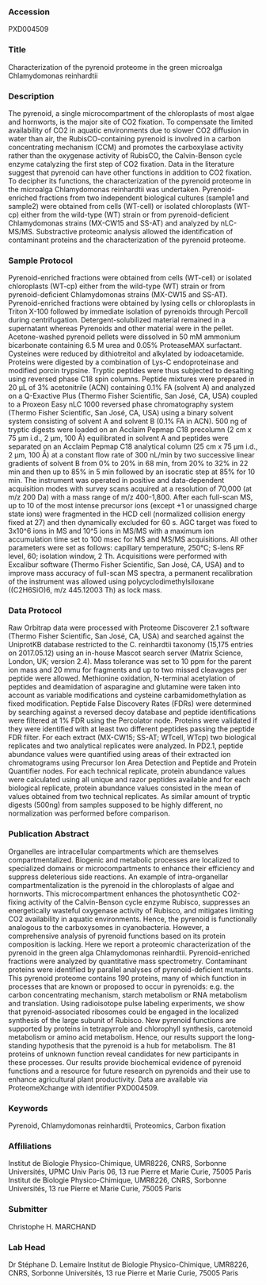 ### Accession
PXD004509

### Title
Characterization of the pyrenoid proteome in the green microalga Chlamydomonas reinhardtii

### Description
The pyrenoid, a single microcompartment of the chloroplasts of most algae and hornworts, is the major site of CO2 fixation. To compensate the limited availability of CO2 in aquatic environments due to slower CO2 diffusion in water than air, the RubisCO-containing pyrenoid is involved in a carbon concentrating mechanism (CCM) and promotes the carboxylase activity rather than the oxygenase activity of RubisCO, the Calvin-Benson cycle enzyme catalyzing the first step of CO2 fixation. Data in the literature suggest that pyrenoid can have other functions in addition to CO2 fixation. To decipher its functions, the characterization of the pyrenoid proteome in the microalga Chlamydomonas reinhardtii was undertaken. Pyrenoid-enriched fractions from two independent biological cultures (sample1 and sample2) were obtained from cells (WT-cell) or isolated chloroplasts (WT-cp) either from the wild-type (WT) strain or from pyrenoid-deficient Chlamydomonas strains (MX-CW15 and SS-AT) and analyzed by nLC-MS/MS. Substractive proteomic analysis allowed the identification of contaminant proteins and the characterization of the pyrenoid proteome.

### Sample Protocol
Pyrenoid-enriched fractions were obtained from cells (WT-cell) or isolated chloroplasts (WT-cp) either from the wild-type (WT) strain or from pyrenoid-deficient Chlamydomonas strains (MX-CW15 and SS-AT). Pyrenoid-enriched fractions were obtained by lysing cells or chloroplasts in Triton X-100 followed by immediate isolation of pyrenoids through Percoll during centrifugation. Detergent-solubilized material remained in a supernatant whereas Pyrenoids and other material were in the pellet. Acetone-washed pyrenoid pellets were dissolved in 50 mM ammonium bicarbonate containing 6.5 M urea and 0.05% ProteaseMAX surfactant. Cysteines were reduced by dithiotreitol and alkylated by iodoacetamide. Proteins were digested by a combination of Lys-C endoproteinase and modified porcin trypsine. Tryptic peptides were thus subjected to desalting using reversed phase C18 spin columns. Peptide mixtures were prepared in 20 µL of 3% acetonitrile (ACN) containing 0.1% FA (solvent A) and analyzed on a Q-Exactive Plus (Thermo Fisher Scientific, San José, CA, USA) coupled to a Proxeon Easy nLC 1000 reversed phase chromatography system (Thermo Fisher Scientific, San José, CA, USA) using a binary solvent system consisting of solvent A and solvent B (0.1% FA in ACN). 500 ng of tryptic digests were loaded on an Acclaim Pepmap C18 precolumn (2 cm x 75 µm i.d., 2 µm, 100 Å) equilibrated in solvent A and peptides were separated on an Acclaim Pepmap C18 analytical column (25 cm x 75 µm i.d., 2 µm, 100 Å) at a constant flow rate of 300 nL/min by two successive linear gradients of solvent B from 0% to 20% in 68 min, from 20% to 32% in 22 min and then up to 85% in 5 min followed by an isocratic step at 85% for 10 min. The instrument was operated in positive and data-dependent acquisition modes with survey scans acquired at a resolution of 70,000 (at m/z 200 Da) with a mass range of m/z 400-1,800. After each full-scan MS, up to 10 of the most intense precursor ions (except +1 or unassigned charge state ions) were fragmented in the HCD cell (normalized collision energy fixed at 27) and then dynamically excluded for 60 s. AGC target was fixed to 3x10^6 ions in MS and 10^5 ions in MS/MS with a maximum ion accumulation time set to 100 msec for MS and MS/MS acquisitions. All other parameters were set as follows: capillary temperature, 250°C; S-lens RF level, 60; isolation window, 2 Th. Acquisitions were performed with Excalibur software (Thermo Fisher Scientific, San José, CA, USA) and to improve mass accuracy of full-scan MS spectra, a permanent recalibration of the instrument was allowed using polycyclodimethylsiloxane ((C2H6SiO)6, m/z 445.12003 Th) as lock mass.

### Data Protocol
Raw Orbitrap data were processed with Proteome Discoverer 2.1 software (Thermo Fisher Scientific, San José, CA, USA) and searched against the UniprotKB database restricted to the C. reinhardtii taxonomy (15,175 entries on 2017.05.12) using an in-house Mascot search server (Matrix Science, London, UK; version 2.4). Mass tolerance was set to 10 ppm for the parent ion mass and 20 mmu for fragments and up to two missed cleavages per peptide were allowed. Methionine oxidation, N-terminal acetylation of peptides and deamidation of asparagine and glutamine were taken into account as variable modifications and cysteine carbamidomethylation as fixed modification. Peptide False Discovery Rates (FDRs) were determined by searching against a reversed decoy database and peptide identifications were filtered at 1% FDR using the Percolator node. Proteins were validated if they were identified with at least two different peptides passing the peptide FDR filter. For each extract (MX-CW15; SS-AT; WTcell, WTcp) two biological replicates and two analytical replicates were analyzed. In PD2.1, peptide abundance values were quantified using areas of their extracted ion chromatograms using Precursor Ion Area Detection and Peptide and Protein Quantifier nodes. For each technical replicate, protein abundance values were calculated using all unique and razor peptides available and for each biological replicate, protein abundance values consisted in the mean of values obtained from two technical replicates. As similar amount of tryptic digests (500ng) from samples supposed to be highly different, no normalization was performed before comparison.

### Publication Abstract
Organelles are intracellular compartments which are themselves compartmentalized. Biogenic and metabolic processes are localized to specialized domains or microcompartments to enhance their efficiency and suppress deleterious side reactions. An example of intra-organellar compartmentalization is the pyrenoid in the chloroplasts of algae and hornworts. This microcompartment enhances the photosynthetic CO2-fixing activity of the Calvin-Benson cycle enzyme Rubisco, suppresses an energetically wasteful oxygenase activity of Rubisco, and mitigates limiting CO2 availability in aquatic environments. Hence, the pyrenoid is functionally analogous to the carboxysomes in cyanobacteria. However, a comprehensive analysis of pyrenoid functions based on its protein composition is lacking. Here we report a proteomic characterization of the pyrenoid in the green alga Chlamydomonas reinhardtii. Pyrenoid-enriched fractions were analyzed by quantitative mass spectrometry. Contaminant proteins were identified by parallel analyses of pyrenoid-deficient mutants. This pyrenoid proteome contains 190 proteins, many of which function in processes that are known or proposed to occur in pyrenoids: e.g. the carbon concentrating mechanism, starch metabolism or RNA metabolism and translation. Using radioisotope pulse labeling experiments, we show that pyrenoid-associated ribosomes could be engaged in the localized synthesis of the large subunit of Rubisco. New pyrenoid functions are supported by proteins in tetrapyrrole and chlorophyll synthesis, carotenoid metabolism or amino acid metabolism. Hence, our results support the long-standing hypothesis that the pyrenoid is a hub for metabolism. The 81 proteins of unknown function reveal candidates for new participants in these processes. Our results provide biochemical evidence of pyrenoid functions and a resource for future research on pyrenoids and their use to enhance agricultural plant productivity. Data are available via ProteomeXchange with identifier PXD004509.

### Keywords
Pyrenoid, Chlamydomonas reinhardtii, Proteomics, Carbon fixation

### Affiliations
Institut de Biologie Physico-Chimique, UMR8226, CNRS, Sorbonne Universités, UPMC Univ Paris 06, 13 rue Pierre et Marie Curie, 75005 Paris
Institut de Biologie Physico-Chimique, UMR8226, CNRS, Sorbonne Universités, 13 rue Pierre et Marie Curie, 75005 Paris

### Submitter
Christophe H. MARCHAND

### Lab Head
Dr Stéphane D. Lemaire
Institut de Biologie Physico-Chimique, UMR8226, CNRS, Sorbonne Universités, 13 rue Pierre et Marie Curie, 75005 Paris



